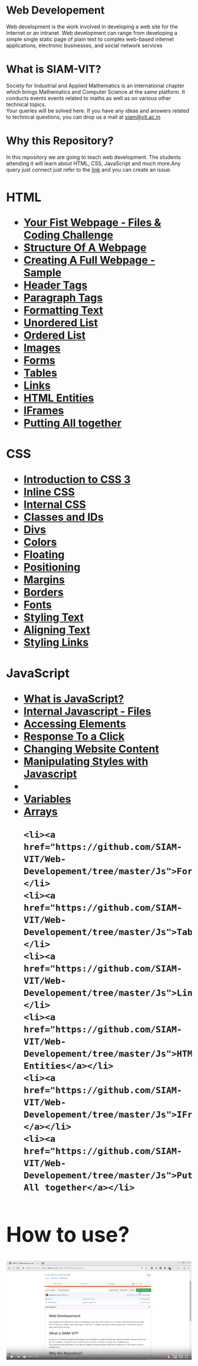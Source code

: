 
<h1>Web Developement</h1>
<p>Web development is the work involved in developing a web site for the Internet or an intranet. Web development can range from developing a simple single static page of plain text to complex web-based internet applications, electronic businesses, and social network services</p>

<h1>What is SIAM-VIT?</h1>
<p>Society for Industrial and Applied Mathematics is an international chapter  which brings Mathematics and Computer Science at the same platform. It conducts events  events related to maths as well as on various other technical topics.<br/>
Your queries will be solved here. If you have any ideas and answers related to technical questions, you can drop us a  mail at <a  href="mailto:siam@vit.ac.in" target="_top">siam@vit.ac.in</a>
</p>

<h1>Why this Repository?</h1>
<p>In this repository we are going to teach web development. The students attending it will learn about HTML, CSS, JavaScript and much more.Any query just connect just refer to the <a href="https://github.com/HrithikMittal">link</a> and you can create an issue.</p>

<h1><Contents</h1>
  <h3>HTML</h3>
<ul style="list-style-type:disc">
    <li><a href="https://github.com/SIAM-VIT/Web-Developement/tree/master/HTML">Your Fist Webpage - Files & Coding Challenge</a></li>
    <li><a href="https://github.com/SIAM-VIT/Web-Developement/tree/master/HTML">Structure Of A Webpage</a></li>
    <li><a href="https://github.com/SIAM-VIT/Web-Developement/tree/master/HTML">Creating A Full Webpage - Sample</a></li>
    <li><a href="https://github.com/SIAM-VIT/Web-Developement/tree/master/HTML">Header Tags</a></li>
    <li><a href="https://github.com/SIAM-VIT/Web-Developement/tree/master/HTML">Paragraph Tags</a></li>
    <li><a href="https://github.com/SIAM-VIT/Web-Developement/tree/master/HTML">Formatting Text</a></li>
    <li><a href="https://github.com/SIAM-VIT/Web-Developement/tree/master/HTML">Unordered List</a></li>
    <li><a href="https://github.com/SIAM-VIT/Web-Developement/tree/master/HTML">Ordered List</a></li>
    <li><a href="https://github.com/SIAM-VIT/Web-Developement/tree/master/HTML">Images</a></li>
    <li><a href="https://github.com/SIAM-VIT/Web-Developement/tree/master/HTML">Forms</a></li>
    <li><a href="https://github.com/SIAM-VIT/Web-Developement/tree/master/HTML">Tables</a></li>
    <li><a href="https://github.com/SIAM-VIT/Web-Developement/tree/master/HTML">Links</a></li>
    <li><a href="https://github.com/SIAM-VIT/Web-Developement/tree/master/HTML">HTML Entities</a></li>
    <li><a href="https://github.com/SIAM-VIT/Web-Developement/tree/master/HTML">IFrames</a></a></li>
    <li><a href="https://github.com/SIAM-VIT/Web-Developement/tree/master/HTML">Putting All together</a></li>
</ul>

<h3>CSS</h3>
<ul style="list-style-type:disc">
  
  <li><a href="https://github.com/SIAM-VIT/Web-Developement/tree/master/CSS">Introduction to CSS 3</a></li>
  <li><a href="https://github.com/SIAM-VIT/Web-Developement/tree/master/CSS">Inline CSS</a></li>
  <li><a href="https://github.com/SIAM-VIT/Web-Developement/tree/master/CSS">Internal CSS</a></li>
  <li><a href="https://github.com/SIAM-VIT/Web-Developement/tree/master/CSS">Classes and IDs</a></li>
  <li><a href="https://github.com/SIAM-VIT/Web-Developement/tree/master/CSS">Divs</a></li>
  <li><a href="https://github.com/SIAM-VIT/Web-Developement/tree/master/CSS">Colors</a></li>
  <li><a href="https://github.com/SIAM-VIT/Web-Developement/tree/master/CSS">Floating</a></li>
  <li><a href="https://github.com/SIAM-VIT/Web-Developement/tree/master/CSS">Positioning</a></li>
  <li><a href="https://github.com/SIAM-VIT/Web-Developement/tree/master/CSS">Margins</a></li>
  <li><a href="https://github.com/SIAM-VIT/Web-Developement/tree/master/CSS">Borders</a></li>
  <li><a href="https://github.com/SIAM-VIT/Web-Developement/tree/master/CSS">Fonts</a></li>
  <li><a href="https://github.com/SIAM-VIT/Web-Developement/tree/master/CSS">Styling Text</a></li>
  <li><a href="https://github.com/SIAM-VIT/Web-Developement/tree/master/CSS">Aligning Text</a></li>
  <li><a href="https://github.com/SIAM-VIT/Web-Developement/tree/master/CSS">Styling Links</a></li>
  
  </ul>

  <h3>JavaScript</h3>
<ul style="list-style-type:disc">
    <li><a href="https://github.com/SIAM-VIT/Web-Developement/tree/master/Js">What is JavaScript?</a></li>
    <li><a href="https://github.com/SIAM-VIT/Web-Developement/tree/master/Js">Internal Javascript - Files</a></li>
    <li><a href="https://github.com/SIAM-VIT/Web-Developement/tree/master/Js">Accessing Elements</a></li>
    <li><a href="https://github.com/SIAM-VIT/Web-Developement/tree/master/Js">Response To a Click</a></li>
    <li><a href="https://github.com/SIAM-VIT/Web-Developement/tree/master/Js">Changing Website Content</a></li>
    <li><a href="https://github.com/SIAM-VIT/Web-Developement/tree/master/Js">Manipulating Styles with Javascript</a></li>
    <li><a href="https://github.com/SIAM-VIT/Web-Developement/tree/master/Js"Mini Challenge</a></li>
    <li><a href="https://github.com/SIAM-VIT/Web-Developement/tree/master/Js">Variables</a></li>
    <li><a href="https://github.com/SIAM-VIT/Web-Developement/tree/master/Js">Arrays</a></li>
  
    <li><a href="https://github.com/SIAM-VIT/Web-Developement/tree/master/Js">Forms</a></li>
    <li><a href="https://github.com/SIAM-VIT/Web-Developement/tree/master/Js">Tables</a></li>
    <li><a href="https://github.com/SIAM-VIT/Web-Developement/tree/master/Js">Links</a></li>
    <li><a href="https://github.com/SIAM-VIT/Web-Developement/tree/master/Js">HTML Entities</a></li>
    <li><a href="https://github.com/SIAM-VIT/Web-Developement/tree/master/Js">IFrames</a></a></li>
    <li><a href="https://github.com/SIAM-VIT/Web-Developement/tree/master/Js">Putting All together</a></li>
</ul>

<h1>How to use?</h1>

[![Watch the video](https://github.com/SIAM-VIT/Web-Developement/blob/master/demo_image.png)](https://www.youtube.com/embed/1N4A4UzOTzM)
